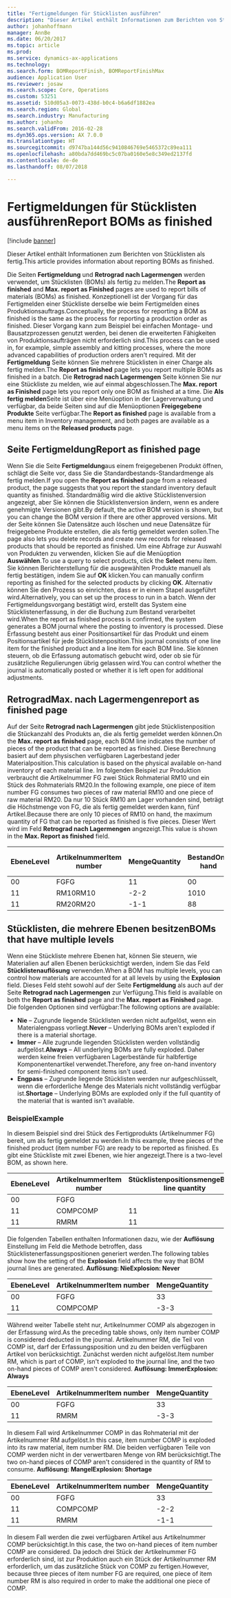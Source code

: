```yaml
---
title: "Fertigmeldungen für Stücklisten ausführen"
description: "Dieser Artikel enthält Informationen zum Berichten von Stücklisten als fertig."
author: johanhoffmann
manager: AnnBe
ms.date: 06/20/2017
ms.topic: article
ms.prod: 
ms.service: dynamics-ax-applications
ms.technology: 
ms.search.form: BOMReportFinish, BOMReportFinishMax
audience: Application User
ms.reviewer: josaw
ms.search.scope: Core, Operations
ms.custom: 53251
ms.assetid: 510d05a3-0073-438d-b0c4-b6a6df1882ea
ms.search.region: Global
ms.search.industry: Manufacturing
ms.author: johanho
ms.search.validFrom: 2016-02-28
ms.dyn365.ops.version: AX 7.0.0
ms.translationtype: HT
ms.sourcegitcommit: d9747ba144d56c9410846769e5465372c89ea111
ms.openlocfilehash: a80bda7dd469bc5c07ba0160e5e8c349ed2137fd
ms.contentlocale: de-de
ms.lasthandoff: 08/07/2018

---
```


# <a name="report-boms-as-finished"></a><span data-ttu-id="6ee04-103">Fertigmeldungen für Stücklisten ausführen</span><span class="sxs-lookup"><span data-stu-id="6ee04-103">Report BOMs as finished</span></span>

[!include [banner](../includes/banner.md)]

<span data-ttu-id="6ee04-104">Dieser Artikel enthält Informationen zum Berichten von Stücklisten als fertig.</span><span class="sxs-lookup"><span data-stu-id="6ee04-104">This article provides information about reporting BOMs as finished.</span></span>

<span data-ttu-id="6ee04-105">Die Seiten **Fertigmeldung** und **Retrograd nach Lagermengen** werden verwendet, um Stücklisten (BOMs) als fertig zu melden.</span><span class="sxs-lookup"><span data-stu-id="6ee04-105">The **Report as finished** and **Max. report as Finished** pages are used to report bills of materials (BOMs) as finished.</span></span> <span data-ttu-id="6ee04-106">Konzeptionell ist der Vorgang für das Fertigmelden einer Stückliste derselbe wie beim Fertigmelden eines Produktionsauftrags.</span><span class="sxs-lookup"><span data-stu-id="6ee04-106">Conceptually, the process for reporting a BOM as finished is the same as the process for reporting a production order as finished.</span></span> <span data-ttu-id="6ee04-107">Dieser Vorgang kann zum Beispiel bei einfachen Montage- und Bausatzprozessen genutzt werden, bei denen die erweiterten Fähigkeiten von Produktionsaufträgen nicht erforderlich sind.</span><span class="sxs-lookup"><span data-stu-id="6ee04-107">This process can be used in, for example, simple assembly and kitting processes, where the more advanced capabilities of production orders aren't required.</span></span> <span data-ttu-id="6ee04-108">Mit der **Fertigmeldung** Seite können Sie mehrere Stücklisten in einer Charge als fertig melden.</span><span class="sxs-lookup"><span data-stu-id="6ee04-108">The **Report as finished** page lets you report multiple BOMs as finished in a batch.</span></span> <span data-ttu-id="6ee04-109">Die **Retrograd nach Lagermengen** Seite können Sie nur eine Stückliste zu melden, wie auf einmal abgeschlossen.</span><span class="sxs-lookup"><span data-stu-id="6ee04-109">The **Max. report as Finished** page lets you report only one BOM as finished at a time.</span></span> <span data-ttu-id="6ee04-110">Die **Als fertig melden**Seite ist über eine Menüoption in der Lagerverwaltung und verfügbar, da beide Seiten sind auf die Menüoptionen **Freigegebene Produkte** Seite verfügbar.</span><span class="sxs-lookup"><span data-stu-id="6ee04-110">The **Report as finished** page is available from a menu item in Inventory management, and both pages are available as a menu items on the **Released products** page.</span></span>

## <a name="report-as-finished-page"></a><span data-ttu-id="6ee04-111">Seite Fertigmeldung</span><span class="sxs-lookup"><span data-stu-id="6ee04-111">Report as finished page</span></span>
<span data-ttu-id="6ee04-112">Wenn Sie die Seite **Fertigmeldung**aus einem freigegebenen Produkt öffnen, schlägt die Seite vor, dass Sie die Standardbestands-Standardmenge als fertig melden.</span><span class="sxs-lookup"><span data-stu-id="6ee04-112">If you open the **Report as finished** page from a released product, the page suggests that you report the standard inventory default quantity as finished.</span></span> <span data-ttu-id="6ee04-113">Standardmäßig wird die aktive Stücklistenversion angezeigt, aber Sie können die Stücklistenversion ändern, wenn es andere genehmigte Versionen gibt.</span><span class="sxs-lookup"><span data-stu-id="6ee04-113">By default, the active BOM version is shown, but you can change the BOM version if there are other approved versions.</span></span> <span data-ttu-id="6ee04-114">Mit der Seite können Sie Datensätze auch löschen und neue Datensätze für freigegebene Produkte erstellen, die als fertig gemeldet werden sollen.</span><span class="sxs-lookup"><span data-stu-id="6ee04-114">The page also lets you delete records and create new records for released products that should be reported as finished.</span></span> <span data-ttu-id="6ee04-115">Um eine Abfrage zur Auswahl von Produkten zu verwenden, klicken Sie auf die Menüoption **Auswählen**.</span><span class="sxs-lookup"><span data-stu-id="6ee04-115">To use a query to select products, click the **Select** menu item.</span></span> <span data-ttu-id="6ee04-116">Sie können Berichterstellung für die ausgewählten Produkte manuell als fertig bestätigen, indem Sie auf **OK** klicken.</span><span class="sxs-lookup"><span data-stu-id="6ee04-116">You can manually confirm reporting as finished for the selected products by clicking **OK**.</span></span> <span data-ttu-id="6ee04-117">Alternativ können Sie den Prozess so einrichten, dass er in einem Stapel ausgeführt wird.</span><span class="sxs-lookup"><span data-stu-id="6ee04-117">Alternatively, you can set up the process to run in a batch.</span></span> <span data-ttu-id="6ee04-118">Wenn der Fertigmeldungsvorgang bestätigt wird, erstellt das System eine Stücklistenerfassung, in der die Buchung zum Bestand verarbeitet wird.</span><span class="sxs-lookup"><span data-stu-id="6ee04-118">When the report as finished process is confirmed, the system generates a BOM journal where the posting to inventory is processed.</span></span> <span data-ttu-id="6ee04-119">Diese Erfassung besteht aus einer Positionsartikel für das Produkt und einem Positionsartikel für jede Stücklistenposition.</span><span class="sxs-lookup"><span data-stu-id="6ee04-119">This journal consists of one line item for the finished product and a line item for each BOM line.</span></span> <span data-ttu-id="6ee04-120">Sie können steuern, ob die Erfassung automatisch gebucht wird, oder ob sie für zusätzliche Regulierungen übrig gelassen wird.</span><span class="sxs-lookup"><span data-stu-id="6ee04-120">You can control whether the journal is automatically posted or whether it is left open for additional adjustments.</span></span>

## <a name="max-report-as-finished-page"></a><span data-ttu-id="6ee04-121">Retrograd</span><span class="sxs-lookup"><span data-stu-id="6ee04-121">Max.</span></span> <span data-ttu-id="6ee04-122">nach Lagermengen</span><span class="sxs-lookup"><span data-stu-id="6ee04-122">report as finished page</span></span>
<span data-ttu-id="6ee04-123">Auf der Seite **Retrograd nach Lagermengen** gibt jede Stücklistenposition die Stückanzahl des Produkts an, die als fertig gemeldet werden können.</span><span class="sxs-lookup"><span data-stu-id="6ee04-123">On the **Max. report as finished** page, each BOM line indicates the number of pieces of the product that can be reported as finished.</span></span> <span data-ttu-id="6ee04-124">Diese Berechnung basiert auf dem physischen verfügbaren Lagerbestand jeder Materialposition.</span><span class="sxs-lookup"><span data-stu-id="6ee04-124">This calculation is based on the physical available on-hand inventory of each material line.</span></span> <span data-ttu-id="6ee04-125">Im folgenden Beispiel zur Produktion verbraucht die Artikelnummer FG zwei Stück Rohmaterial RM10 und ein Stück des Rohmaterials RM20.</span><span class="sxs-lookup"><span data-stu-id="6ee04-125">In the following example, one piece of item number FG consumes two pieces of raw material RM10 and one piece of raw material RM20.</span></span> <span data-ttu-id="6ee04-126">Da nur 10 Stück RM10 am Lager vorhanden sind, beträgt die Höchstmenge von FG, die als fertig gemeldet werden kann, fünf Artikel.</span><span class="sxs-lookup"><span data-stu-id="6ee04-126">Because there are only 10 pieces of RM10 on hand, the maximum quantity of FG that can be reported as finished is five pieces.</span></span> <span data-ttu-id="6ee04-127">Dieser Wert wird im Feld **Retrograd nach Lagermengen** angezeigt.</span><span class="sxs-lookup"><span data-stu-id="6ee04-127">This value is shown in the **Max. Report as finished** field.</span></span>

| <span data-ttu-id="6ee04-128">Ebene</span><span class="sxs-lookup"><span data-stu-id="6ee04-128">Level</span></span> | <span data-ttu-id="6ee04-129">Artikelnummer</span><span class="sxs-lookup"><span data-stu-id="6ee04-129">Item number</span></span> | <span data-ttu-id="6ee04-130">Menge</span><span class="sxs-lookup"><span data-stu-id="6ee04-130">Quantity</span></span> | <span data-ttu-id="6ee04-131">Bestand</span><span class="sxs-lookup"><span data-stu-id="6ee04-131">On-hand</span></span> | <span data-ttu-id="6ee04-132">Retrograd</span><span class="sxs-lookup"><span data-stu-id="6ee04-132">Max.</span></span> <span data-ttu-id="6ee04-133">Fertigmeldung</span><span class="sxs-lookup"><span data-stu-id="6ee04-133">Report as finished</span></span> |
|-------|-------------|----------|---------|-------------------------|
| <span data-ttu-id="6ee04-134">0</span><span class="sxs-lookup"><span data-stu-id="6ee04-134">0</span></span>     | <span data-ttu-id="6ee04-135">FG</span><span class="sxs-lookup"><span data-stu-id="6ee04-135">FG</span></span>          |  <span data-ttu-id="6ee04-136">1</span><span class="sxs-lookup"><span data-stu-id="6ee04-136">1</span></span>       | <span data-ttu-id="6ee04-137">0</span><span class="sxs-lookup"><span data-stu-id="6ee04-137">0</span></span>       | <span data-ttu-id="6ee04-138">5</span><span class="sxs-lookup"><span data-stu-id="6ee04-138">5</span></span>                       |
| <span data-ttu-id="6ee04-139">1</span><span class="sxs-lookup"><span data-stu-id="6ee04-139">1</span></span>     | <span data-ttu-id="6ee04-140">RM10</span><span class="sxs-lookup"><span data-stu-id="6ee04-140">RM10</span></span>        | <span data-ttu-id="6ee04-141">-2</span><span class="sxs-lookup"><span data-stu-id="6ee04-141">-2</span></span>       | <span data-ttu-id="6ee04-142">10</span><span class="sxs-lookup"><span data-stu-id="6ee04-142">10</span></span>      | <span data-ttu-id="6ee04-143">5</span><span class="sxs-lookup"><span data-stu-id="6ee04-143">5</span></span>                       |
| <span data-ttu-id="6ee04-144">1</span><span class="sxs-lookup"><span data-stu-id="6ee04-144">1</span></span>     | <span data-ttu-id="6ee04-145">RM20</span><span class="sxs-lookup"><span data-stu-id="6ee04-145">RM20</span></span>        | <span data-ttu-id="6ee04-146">-1</span><span class="sxs-lookup"><span data-stu-id="6ee04-146">-1</span></span>       |  <span data-ttu-id="6ee04-147">8</span><span class="sxs-lookup"><span data-stu-id="6ee04-147">8</span></span>      | <span data-ttu-id="6ee04-148">8</span><span class="sxs-lookup"><span data-stu-id="6ee04-148">8</span></span>                       |

## <a name="boms-that-have-multiple-levels"></a><span data-ttu-id="6ee04-149">Stücklisten, die mehrere Ebenen besitzen</span><span class="sxs-lookup"><span data-stu-id="6ee04-149">BOMs that have multiple levels</span></span>
<span data-ttu-id="6ee04-150">Wenn eine Stückliste mehrere Ebenen hat, können Sie steuern, wie Materialien auf allen Ebenen berücksichtigt werden, indem Sie das Feld **Stücklistenauflösung** verwenden.</span><span class="sxs-lookup"><span data-stu-id="6ee04-150">When a BOM has multiple levels, you can control how materials are accounted for at all levels by using the **Explosion** field.</span></span> <span data-ttu-id="6ee04-151">Dieses Feld steht sowohl auf der Seite **Fertigmeldung** als auch auf der Seite **Retrograd nach Lagermengen** zur Verfügung.</span><span class="sxs-lookup"><span data-stu-id="6ee04-151">This field is available on both the **Report as finished** page and the **Max. report as Finished** page.</span></span> <span data-ttu-id="6ee04-152">Die folgenden Optionen sind verfügbar:</span><span class="sxs-lookup"><span data-stu-id="6ee04-152">The following options are available:</span></span>

-   <span data-ttu-id="6ee04-153">**Nie** – Zugrunde liegende Stücklisten werden nicht aufgelöst, wenn ein Materialengpass vorliegt.</span><span class="sxs-lookup"><span data-stu-id="6ee04-153">**Never** – Underlying BOMs aren't exploded if there is a material shortage.</span></span>
-   <span data-ttu-id="6ee04-154">**Immer** – Alle zugrunde liegenden Stücklisten werden vollständig aufgelöst.</span><span class="sxs-lookup"><span data-stu-id="6ee04-154">**Always** – All underlying BOMs are fully exploded.</span></span> <span data-ttu-id="6ee04-155">Daher werden keine freien verfügbaren Lagerbestände für halbfertige Komponentenartikel verwendet.</span><span class="sxs-lookup"><span data-stu-id="6ee04-155">Therefore, any free on-hand inventory for semi-finished component items isn't used.</span></span>
-   <span data-ttu-id="6ee04-156">**Engpass** – Zugrunde liegende Stücklisten werden nur aufgeschlüsselt, wenn die erforderliche Menge des Materials nicht vollständig verfügbar ist.</span><span class="sxs-lookup"><span data-stu-id="6ee04-156">**Shortage** – Underlying BOMs are exploded only if the full quantity of the material that is wanted isn't available.</span></span>

### <a name="example"></a><span data-ttu-id="6ee04-157">Beispiel</span><span class="sxs-lookup"><span data-stu-id="6ee04-157">Example</span></span>

<span data-ttu-id="6ee04-158">In diesem Beispiel sind drei Stück des Fertigprodukts (Artikelnummer FG) bereit, um als fertig gemeldet zu werden.</span><span class="sxs-lookup"><span data-stu-id="6ee04-158">In this example, three pieces of the finished product (item number FG) are ready to be reported as finished.</span></span> <span data-ttu-id="6ee04-159">Es gibt eine Stückliste mit zwei Ebenen, wie hier angezeigt.</span><span class="sxs-lookup"><span data-stu-id="6ee04-159">There is a two-level BOM, as shown here.</span></span>

| <span data-ttu-id="6ee04-160">Ebene</span><span class="sxs-lookup"><span data-stu-id="6ee04-160">Level</span></span> | <span data-ttu-id="6ee04-161">Artikelnummer</span><span class="sxs-lookup"><span data-stu-id="6ee04-161">Item number</span></span> | <span data-ttu-id="6ee04-162">Stücklistenpositionsmenge</span><span class="sxs-lookup"><span data-stu-id="6ee04-162">BOM-line quantity</span></span> | <span data-ttu-id="6ee04-163">Bestand</span><span class="sxs-lookup"><span data-stu-id="6ee04-163">On-hand</span></span> |
|-------|-------------|-------------------|---------|
| <span data-ttu-id="6ee04-164">0</span><span class="sxs-lookup"><span data-stu-id="6ee04-164">0</span></span>     | <span data-ttu-id="6ee04-165">FG</span><span class="sxs-lookup"><span data-stu-id="6ee04-165">FG</span></span>          |                   |         |
| <span data-ttu-id="6ee04-166">1</span><span class="sxs-lookup"><span data-stu-id="6ee04-166">1</span></span>     | <span data-ttu-id="6ee04-167">COMP</span><span class="sxs-lookup"><span data-stu-id="6ee04-167">COMP</span></span>        | <span data-ttu-id="6ee04-168">1</span><span class="sxs-lookup"><span data-stu-id="6ee04-168">1</span></span>                 | <span data-ttu-id="6ee04-169">2</span><span class="sxs-lookup"><span data-stu-id="6ee04-169">2</span></span>       |
| <span data-ttu-id="6ee04-170">1</span><span class="sxs-lookup"><span data-stu-id="6ee04-170">1</span></span>     | <span data-ttu-id="6ee04-171">RM</span><span class="sxs-lookup"><span data-stu-id="6ee04-171">RM</span></span>          | <span data-ttu-id="6ee04-172">1</span><span class="sxs-lookup"><span data-stu-id="6ee04-172">1</span></span>                 |         |

<span data-ttu-id="6ee04-173">Die folgenden Tabellen enthalten Informationen dazu, wie der **Auflösung** Einstellung im Feld die Methode betroffen, dass Stücklistenerfassungspositionen generiert werden.</span><span class="sxs-lookup"><span data-stu-id="6ee04-173">The following tables show how the setting of the **Explosion** field affects the way that BOM journal lines are generated.</span></span> <span data-ttu-id="6ee04-174">**Auflösung: Nie**</span><span class="sxs-lookup"><span data-stu-id="6ee04-174">**Explosion: Never**</span></span>

| <span data-ttu-id="6ee04-175">Ebene</span><span class="sxs-lookup"><span data-stu-id="6ee04-175">Level</span></span> | <span data-ttu-id="6ee04-176">Artikelnummer</span><span class="sxs-lookup"><span data-stu-id="6ee04-176">Item number</span></span> | <span data-ttu-id="6ee04-177">Menge</span><span class="sxs-lookup"><span data-stu-id="6ee04-177">Quantity</span></span> |
|-------|-------------|----------|
| <span data-ttu-id="6ee04-178">0</span><span class="sxs-lookup"><span data-stu-id="6ee04-178">0</span></span>     | <span data-ttu-id="6ee04-179">FG</span><span class="sxs-lookup"><span data-stu-id="6ee04-179">FG</span></span>          | <span data-ttu-id="6ee04-180">3</span><span class="sxs-lookup"><span data-stu-id="6ee04-180">3</span></span>        |
| <span data-ttu-id="6ee04-181">1</span><span class="sxs-lookup"><span data-stu-id="6ee04-181">1</span></span>     | <span data-ttu-id="6ee04-182">COMP</span><span class="sxs-lookup"><span data-stu-id="6ee04-182">COMP</span></span>        | <span data-ttu-id="6ee04-183">-3</span><span class="sxs-lookup"><span data-stu-id="6ee04-183">-3</span></span>       |

<span data-ttu-id="6ee04-184">Während weiter Tabelle steht nur, Artikelnummer COMP als abgezogen in der Erfassung wird.</span><span class="sxs-lookup"><span data-stu-id="6ee04-184">As the preceding table shows, only item number COMP is considered deducted in the journal.</span></span> <span data-ttu-id="6ee04-185">Artikelnummer RM, die Teil von COMP ist, darf der Erfassungsposition und zu den beiden verfügbaren Artikel von berücksichtigt. Zunächst werden nicht aufgelöst.</span><span class="sxs-lookup"><span data-stu-id="6ee04-185">Item number RM, which is part of COMP, isn't exploded to the journal line, and the two on-hand pieces of COMP aren't considered.</span></span> <span data-ttu-id="6ee04-186">**Auflösung: Immer**</span><span class="sxs-lookup"><span data-stu-id="6ee04-186">**Explosion: Always**</span></span>

| <span data-ttu-id="6ee04-187">Ebene</span><span class="sxs-lookup"><span data-stu-id="6ee04-187">Level</span></span> | <span data-ttu-id="6ee04-188">Artikelnummer</span><span class="sxs-lookup"><span data-stu-id="6ee04-188">Item number</span></span> | <span data-ttu-id="6ee04-189">Menge</span><span class="sxs-lookup"><span data-stu-id="6ee04-189">Quantity</span></span> |
|-------|-------------|----------|
| <span data-ttu-id="6ee04-190">0</span><span class="sxs-lookup"><span data-stu-id="6ee04-190">0</span></span>     | <span data-ttu-id="6ee04-191">FG</span><span class="sxs-lookup"><span data-stu-id="6ee04-191">FG</span></span>          | <span data-ttu-id="6ee04-192">3</span><span class="sxs-lookup"><span data-stu-id="6ee04-192">3</span></span>        |
| <span data-ttu-id="6ee04-193">1</span><span class="sxs-lookup"><span data-stu-id="6ee04-193">1</span></span>     | <span data-ttu-id="6ee04-194">RM</span><span class="sxs-lookup"><span data-stu-id="6ee04-194">RM</span></span>          | <span data-ttu-id="6ee04-195">-3</span><span class="sxs-lookup"><span data-stu-id="6ee04-195">-3</span></span>       |

<span data-ttu-id="6ee04-196">In diesem Fall wird Artikelnummer COMP in das Rohmaterial mit der Artikelnummer RM aufgelöst.</span><span class="sxs-lookup"><span data-stu-id="6ee04-196">In this case, item number COMP is exploded into its raw material, item number RM.</span></span> <span data-ttu-id="6ee04-197">Die beiden verfügbaren Teile von COMP werden nicht in der verwertbaren Menge von RM berücksichtigt.</span><span class="sxs-lookup"><span data-stu-id="6ee04-197">The two on-hand pieces of COMP aren't considered in the quantity of RM to consume.</span></span> <span data-ttu-id="6ee04-198">**Auflösung: Mangel**</span><span class="sxs-lookup"><span data-stu-id="6ee04-198">**Explosion: Shortage**</span></span>

| <span data-ttu-id="6ee04-199">Ebene</span><span class="sxs-lookup"><span data-stu-id="6ee04-199">Level</span></span> | <span data-ttu-id="6ee04-200">Artikelnummer</span><span class="sxs-lookup"><span data-stu-id="6ee04-200">Item number</span></span> | <span data-ttu-id="6ee04-201">Menge</span><span class="sxs-lookup"><span data-stu-id="6ee04-201">Quantity</span></span> |
|-------|-------------|----------|
| <span data-ttu-id="6ee04-202">0</span><span class="sxs-lookup"><span data-stu-id="6ee04-202">0</span></span>     | <span data-ttu-id="6ee04-203">FG</span><span class="sxs-lookup"><span data-stu-id="6ee04-203">FG</span></span>          | <span data-ttu-id="6ee04-204">3</span><span class="sxs-lookup"><span data-stu-id="6ee04-204">3</span></span>        |
| <span data-ttu-id="6ee04-205">1</span><span class="sxs-lookup"><span data-stu-id="6ee04-205">1</span></span>     | <span data-ttu-id="6ee04-206">COMP</span><span class="sxs-lookup"><span data-stu-id="6ee04-206">COMP</span></span>        | <span data-ttu-id="6ee04-207">-2</span><span class="sxs-lookup"><span data-stu-id="6ee04-207">-2</span></span>       |
| <span data-ttu-id="6ee04-208">1</span><span class="sxs-lookup"><span data-stu-id="6ee04-208">1</span></span>     | <span data-ttu-id="6ee04-209">RM</span><span class="sxs-lookup"><span data-stu-id="6ee04-209">RM</span></span>          | <span data-ttu-id="6ee04-210">-1</span><span class="sxs-lookup"><span data-stu-id="6ee04-210">-1</span></span>       |

<span data-ttu-id="6ee04-211">In diesem Fall werden die zwei verfügbaren Artikel aus Artikelnummer COMP berücksichtigt.</span><span class="sxs-lookup"><span data-stu-id="6ee04-211">In this case, the two on-hand pieces of item number COMP are considered.</span></span> <span data-ttu-id="6ee04-212">Da jedoch drei Stück der Artikelnummer FG erforderlich sind, ist zur Produktion auch ein Stück der Artikelnummer RM erforderlich, um das zusätzliche Stück von COMP zu fertigen.</span><span class="sxs-lookup"><span data-stu-id="6ee04-212">However, because three pieces of item number FG are required, one piece of item number RM is also required in order to make the additional one piece of COMP.</span></span>




